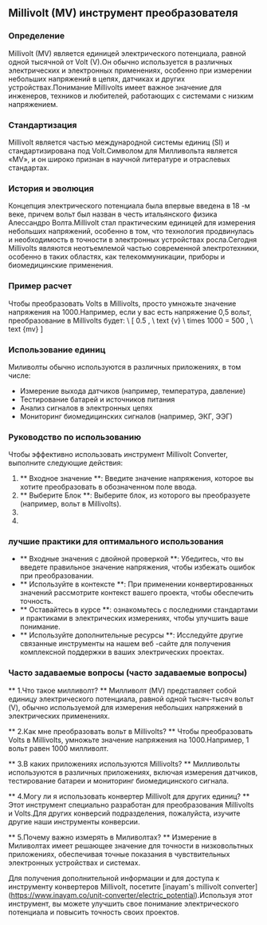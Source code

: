 ## Millivolt (MV) инструмент преобразователя

### Определение
Millivolt (MV) является единицей электрического потенциала, равной одной тысячной от Volt (V).Он обычно используется в различных электрических и электронных применениях, особенно при измерении небольших напряжений в цепях, датчиках и других устройствах.Понимание Millivolts имеет важное значение для инженеров, техников и любителей, работающих с системами с низким напряжением.

### Стандартизация
Millivolt является частью международной системы единиц (SI) и стандартизирована под Volt.Символом для Милливольта является «MV», и он широко признан в научной литературе и отраслевых стандартах.

### История и эволюция
Концепция электрического потенциала была впервые введена в 18 -м веке, причем вольт был назван в честь итальянского физика Алессандро Волта.Millivolt стал практическим единицей для измерения небольших напряжений, особенно в том, что технология продвинулась и необходимость в точности в электронных устройствах росла.Сегодня Millivolts являются неотъемлемой частью современной электротехники, особенно в таких областях, как телекоммуникации, приборы и биомедицинские применения.

### Пример расчет
Чтобы преобразовать Volts в Millivolts, просто умножьте значение напряжения на 1000.Например, если у вас есть напряжение 0,5 вольт, преобразование в Millivolts будет:
\ [
0.5 \, \ text {v} \ times 1000 = 500 \, \ text {mv}
\]

### Использование единиц
Миливолты обычно используются в различных приложениях, в том числе:
- Измерение выхода датчиков (например, температура, давление)
- Тестирование батарей и источников питания
- Анализ сигналов в электронных цепях
- Мониторинг биомедицинских сигналов (например, ЭКГ, ЭЭГ)

### Руководство по использованию
Чтобы эффективно использовать инструмент Millivolt Converter, выполните следующие действия:
1. ** Входное значение **: Введите значение напряжения, которое вы хотите преобразовать в обозначенном поле ввода.
2. ** Выберите Блок **: Выберите блок, из которого вы преобразуете (например, вольт в Millivolts).
3.
4.

### лучшие практики для оптимального использования
- ** Входные значения с двойной проверкой **: Убедитесь, что вы введете правильное значение напряжения, чтобы избежать ошибок при преобразовании.
- ** Используйте в контексте **: При применении конвертированных значений рассмотрите контекст вашего проекта, чтобы обеспечить точность.
- ** Оставайтесь в курсе **: ознакомьтесь с последними стандартами и практиками в электрических измерениях, чтобы улучшить ваше понимание.
- ** Используйте дополнительные ресурсы **: Исследуйте другие связанные инструменты на нашем веб -сайте для получения комплексной поддержки в ваших электрических проектах.

### Часто задаваемые вопросы (часто задаваемые вопросы)

** 1.Что такое милливолт? **
Милливолт (MV) представляет собой единицу электрического потенциала, равной одной тысяч-тысяч вольт (V), обычно используемой для измерения небольших напряжений в электрических применениях.

** 2.Как мне преобразовать вольт в Millivolts? **
Чтобы преобразовать Volts в Millivolts, умножьте значение напряжения на 1000.Например, 1 вольт равен 1000 милливолт.

** 3.В каких приложениях используются Millivolts? **
Милливольты используются в различных приложениях, включая измерения датчиков, тестирование батареи и мониторинг биомедицинского сигнала.

** 4.Могу ли я использовать конвертер Millivolt для других единиц? **
Этот инструмент специально разработан для преобразования Millivolts и Volts.Для других конверсий подразделения, пожалуйста, изучите другие наши инструменты конверсии.

** 5.Почему важно измерять в Миливолтах? **
Измерение в Миливолтах имеет решающее значение для точности в низковольтных приложениях, обеспечивая точные показания в чувствительных электронных устройствах и системах.

Для получения дополнительной информации и для доступа к инструменту конвертеров Millivolt, посетите [inayam's millivolt converter] (https://www.inayam.co/unit-converter/electric_potential).Используя этот инструмент, вы можете улучшить свое понимание электрического потенциала и повысить точность своих проектов.